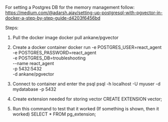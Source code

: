 For setting a Postgres DB for the memory management follow:
https://medium.com/@adarsh.ajay/setting-up-postgresql-with-pgvector-in-docker-a-step-by-step-guide-d4203f6456bd

Steps:
1. Pull the docker image
docker pull ankane/pgvector

2. Create a docker container
docker run -e POSTGRES_USER=react_agent \
           -e POSTGRES_PASSWORD=react_agent \
           -e POSTGRES_DB=troubleshooting \
           --name react_agent \
           -p 5432:5432 \
           -d ankane/pgvector

3. Connect to container and enter the psql
psql -h localhost -U myuser -d mydatabase -p 5432

4. Create extension needed for storing vector
CREATE EXTENSION vector;

5. Run this command to test that it worked (If something is shown, then it worked)
SELECT * FROM pg_extension;